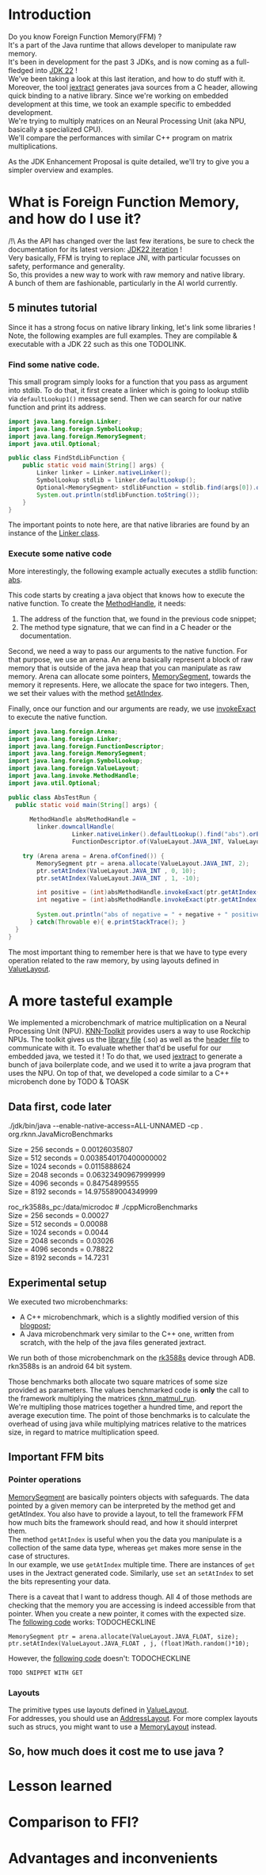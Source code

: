 # Introduction

Do you know Foreign Function Memory(FFM) ?  
It's a part of the Java runtime that allows developer to manipulate raw memory.  
It's been in development for the past 3 JDKs, and is now coming as a full-fledged into [JDK 22](https://docs.oracle.com/en/java/javase/22/docs/api/java.base/java/lang/foreign/package-summary.html) !  
We've been taking a look at this last iteration, and how to do stuff with it.  
Moreover, the tool [jextract](https://github.com/openjdk/jextract) generates java sources from a C header, allowing quick binding to a native library.
Since we're working on embedded development at this time, we took an example specific to embedded development.  
We're trying to multiply matrices on an Neural Processing Unit (aka NPU, basically a specialized CPU).  
We'll compare the performances with similar C++ program on matrix multiplications. 

As the JDK Enhancement Proposal is quite detailed, we'll try to give you a simpler overview and examples.

# What is Foreign Function Memory, and how do I use it?

/!\ As the API has changed over the last few iterations, be sure to check the documentation for its latest version: [JDK22 iteration](https://docs.oracle.com/en/java/javase/22/docs/api/java.base/java/lang/foreign/package-summary.html) !  
Very basically, FFM is trying to replace JNI, with particular focusses on safety, performance and generality.  
So, this provides a new way to work with raw memory and native library.  
A bunch of them are fashionable, particularly in the AI world currently.


## 5 minutes tutorial

Since it has a strong focus on native library linking, let's link some libraries !
Note, the following examples are full examples.
They are compilable & executable with a JDK 22 such as this one TODOLINK.

### Find some native code.

This small program simply looks for a function that you pass as argument into stdlib.
To do that, it first create a linker which is going to lookup stdlib via `defaultLookup1()` message send.
Then we can search for our native function and print its address.
```java
import java.lang.foreign.Linker;
import java.lang.foreign.SymbolLookup;
import java.lang.foreign.MemorySegment;
import java.util.Optional;

public class FindStdLibFunction {
    public static void main(String[] args) {
        Linker linker = Linker.nativeLinker();
        SymbolLookup stdlib = linker.defaultLookup();
        Optional<MemorySegment> stdlibFunction = stdlib.find(args[0]).orElseThrow();
        System.out.println(stdlibFunction.toString());
    }
}
```
The important points to note here, are that native libraries are found by an instance of the [Linker class](https://docs.oracle.com/en/java/javase/22/docs/api/java.base/java/lang/foreign/Linker.html).

### Execute some native code
More interestingly, the following example actually executes a stdlib function: [abs](https://cplusplus.com/reference/cstdlib/abs/).

This code starts by creating a java object that knows how to execute the native function.
To create the [MethodHandle](https://docs.oracle.com/en/java/javase/22/docs/api/java.base/java/lang/invoke/MethodHandle.html), it needs:
1. The address of the function that, we found in the previous code snippet;
2. The method type signature, that we can find in a C header or the documentation.

Second, we need a way to pass our arguments to the native function.
For that purpose, we use an arena.
An arena basically represent a block of raw memory that is outside of the java heap that you can manipulate as raw memory.
Arena can allocate some pointers, [MemorySegment](https://docs.oracle.com/en/java/javase/22/docs/api/java.base/java/lang/foreign/MemorySegment.html), towards the memory it represents.
Here, we allocate the space for two integers.
Then, we set their values with the method [setAtIndex](https://docs.oracle.com/en/java/javase/22/docs/api/java.base/java/lang/foreign/MemorySegment.html#setAtIndex(java.lang.foreign.ValueLayout.OfInt,long,int)).

Finally, once our function and our arguments are ready, we use [invokeExact](https://docs.oracle.com/en/java/javase/22/docs/api/java.base/java/lang/invoke/MethodHandle.html#invokeExact(java.lang.Object...)) to execute the native function.  
```java
import java.lang.foreign.Arena;
import java.lang.foreign.Linker;
import java.lang.foreign.FunctionDescriptor;
import java.lang.foreign.MemorySegment;
import java.lang.foreign.SymbolLookup;
import java.lang.foreign.ValueLayout;
import java.lang.invoke.MethodHandle;
import java.util.Optional;

public class AbsTestRun {
  public static void main(String[] args) {
	  
	  MethodHandle absMethodHandle =
	    linker.downcallHandle(
				  Linker.nativeLinker().defaultLookup().find("abs").orElseThrow(),
				  FunctionDescriptor.of(ValueLayout.JAVA_INT, ValueLayout.JAVA_INT));

    try (Arena arena = Arena.ofConfined()) {
	    MemorySegment ptr = arena.allocate(ValueLayout.JAVA_INT, 2);
	    ptr.setAtIndex(ValueLayout.JAVA_INT , 0, 10);
	    ptr.setAtIndex(ValueLayout.JAVA_INT , 1, -10);

	    int positive = (int)absMethodHandle.invokeExact(ptr.getAtIndex(ValueLayout.JAVA_INT, 0));
	    int negative = (int)absMethodHandle.invokeExact(ptr.getAtIndex(ValueLayout.JAVA_INT, 1));
	    
	    System.out.println("abs of negative = " + negative + " positive = " + positive);
	  } catch(Throwable e){ e.printStackTrace(); }
  }
}
```
The most important thing to remember here is that we have to type every operation related to the raw memory, by using layouts defined in [ValueLayout](https://docs.oracle.com/en/java/javase/22/docs/api/java.base/java/lang/foreign/ValueLayout.html).  

# A more tasteful example

We implemented a microbenchmark of matrice multiplication on a Neural Processing Unit (NPU).
[KNN-Toolkit](https://github.com/rockchip-linux/rknn-toolkit) provides users a way to use Rockchip NPUs.
The toolkit gives us the [library file](https://github.com/rockchip-linux/rknn-toolkit2/blob/master/rknpu2/runtime/Android/librknn_api/armeabi-v7a/librknnrt.so) (.so) as well as the [header file](https://github.com/rockchip-linux/rknn-toolkit2/blob/master/rknpu2/runtime/Android/librknn_api/include/rknn_matmul_api.h) to communicate with it.
To evaluate whether that'd be useful for our embedded java, we tested it !
To do that, we used [jextract](https://github.com/openjdk/jextract) to generate a bunch of java boilerplate code, and we used it to write a java program that uses the NPU.
On top of that, we developed a code similar to a C++ microbench done by TODO & TOASK

## Data first, code later 

./jdk/bin/java --enable-native-access=ALL-UNNAMED -cp . org.rknn.JavaMicroBenchmarks  

Size = 256 seconds = 0.00126035807  
Size = 512 seconds = 0.0038540170400000002  
Size = 1024 seconds = 0.0115888624  
Size = 2048 seconds = 0.06323490967999999  
Size = 4096 seconds = 0.84754899555  
Size = 8192 seconds = 14.975589004349999  

roc_rk3588s_pc:/data/microdoc # ./cppMicroBenchmarks  
Size = 256 seconds = 0.00027  
Size = 512 seconds = 0.00088  
Size = 1024 seconds = 0.0044  
Size = 2048 seconds = 0.03026  
Size = 4096 seconds = 0.78822  
Size = 8192 seconds = 14.7231  

## Experimental setup

We executed two microbenchmarks:
- A C++ microbenchmark, which is a slightly modified version of this [blogpost](https://clehaxze.tw/gemlog/2023/09-02-benchmarking-rk3588-npu-matrix-multiplcation-performance-ep2.gmi);  
- A Java microbenchmark very similar to the C++ one, written from scratch, with the help of the java files generated jextract.  

We run both of those microbenchmark on the [rk3588s](https://en.t-firefly.com/product/industry/rocrk3588spc) device through ADB.  
rkn3588s is an android 64 bit system.  

Those benchmarks both allocate two square matrices of some size provided as parameters.
The values benchmarked code is **only** the call to the framework multiplying the matrices [rknn_matmul_run](https://github.com/rockchip-linux/rknn-toolkit2/blob/master/rknpu2/runtime/Android/librknn_api/include/rknn_matmul_api.h#L346).  
We're multipling those matrices together a hundred time, and report the average execution time.
The point of those benchmarks is to calculate the overhead of using java while multiplying matrices relative to the matrices size, in regard to matrice multiplication speed.  


## Important FFM bits

### Pointer operations

[MemorySegment](https://docs.oracle.com/en/java/javase/22/docs/api/java.base/java/lang/foreign/MemorySegment.html) are basically pointers objects with safeguards.
The data pointed by a given memory can be interpreted by the method get and getAtIndex.
You also have to provide a layout, to tell the framework FFM how much bits the framework should read, and how it should interpret them.  
The method `getAtIndex` is useful when you the data you manipulate is a collection of the same data type, whereas `get` makes more sense in the case of structures.  
In our example, we use `getAtIndex` multiple time.
There are instances of `get` uses in the Jextract generated code.
Similarly, use `set` an `setAtIndex` to set the bits representing your data.

There is a caveat that I want to address though.
All 4 of those methods are checking that the memory you are accessing is indeed accessible from that pointer.
When you create a new pointer, it comes with the expected size.
The [following code](https://github.com/hogoww/rknn/blob/main/src/org/rknn/JavaMicroBenchmarks.java#L22) works: TODOCHECKLINE
```
MemorySegment ptr = arena.allocate(ValueLayout.JAVA_FLOAT, size);
ptr.setAtIndex(ValueLayout.JAVA_FLOAT , j, (float)Math.random()*10);
```
However, the [following code](https://github.com/hogoww/rknn/blob/main/src/org/rknn/JavaMicroBenchmarks.java) doesn't: TODOCHECKLINE
```
TODO SNIPPET WITH GET
```

### Layouts
The primitive types use layouts defined in [ValueLayout](https://docs.oracle.com/en/java/javase/22/docs/api/java.base/java/lang/foreign/ValueLayout.html).  
For addresses, you should use an [AddressLayout](https://docs.oracle.com/en/java/javase/22/docs/api/java.base/java/lang/foreign/AddressLayout.html).
For more complex layouts such as strucs, you might want to use a [MemoryLayout](https://docs.oracle.com/en/java/javase/22/docs/api/java.base/java/lang/foreign/MemoryLayout.html) instead.




## So, how much does it cost me to use java ?
# Lesson learned 
# Comparison to FFI?
# Advantages and inconvenients
